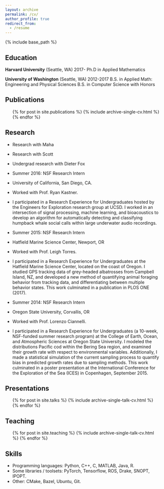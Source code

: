 ```yaml
---
layout: archive
permalink: /cv/
author_profile: true
redirect_from:
  - /resume
---
```


{% include base_path %}

Education
------
**Harvard University** (Seattle, WA)  2017-
Ph.D in Applied Mathematics

**University of Washington** (Seattle, WA)  2012-2017
B.S. in Applied Math: Engineering and Physical Sciences
B.S. in Computer Science with Honors

Publications
------
  <ul>{% for post in site.publications %}
    {% include archive-single-cv.html %}
  {% endfor %}</ul>
  
Research
------

* Research with Maha

* Research with Scott

* Undergrad research with Dieter Fox

* Summer 2016: NSF Research Intern
* University of California, San Diego, CA.
* Worked with Prof. Ryan Kastner.
* I participated in a Research Experience for Undergraduates hosted by the Engineers for Exploration research group at UCSD. I worked in an intersection of signal processing, machine learning, and bioacoustics to develop an algorithm for automatically detecting and classifying humpback whale social calls within large underwater audio recordings.

* Summer 2015: NSF Research Intern
* Hatfield Marine Science Center, Newport, OR
* Worked with Prof. Leigh Torres.
* I participated in a Research Experience for Undergraduates at the Hatfield Marine Science Center, located on the coast of Oregon. I studied GPS tracking data of grey-headed albatrosses from Campbell Island, NZ, and developed a new method of quantifying animal foraging behavior from tracking data, and differentiating between multiple behavior states. This work culminated in a publication in PLOS ONE (2017).

* Summer 2014: NSF Research Intern
* Oregon State University, Corvallis, OR
* Worked with Prof. Lorenzo Ciannelli.
* I participated in a Research Experience for Undergraduates (a 10-week, NSF-funded summer research program) at the College of Earth, Ocean, and Atmospheric Sciences at Oregon State University. I modeled the distributions Pacific cod within the Bering Sea region, and examined their growth rate with respect to environmental variables. Additionally, I made a statistical simulation of the current sampling process to quantify bias in predicted growth rates due to sampling methods. This work culminated in a poster presentation at the International Conference for the Exploration of the Sea (ICES) in Copenhagen, September 2015.


Presentations
------
  <ul>{% for post in site.talks %}
    {% include archive-single-talk-cv.html %}
  {% endfor %}</ul>
  
Teaching
------
  <ul>{% for post in site.teaching %}
    {% include archive-single-talk-cv.html %}
  {% endfor %}</ul>

Skills
------
* Programming languages: Python, C++, C, MATLAB, Java, R.
* Some libraries / toolsets: PyTorch, Tensorflow, ROS, Drake, SNOPT, IPOPT.
* Other: CMake, Bazel, Ubuntu, Git.
